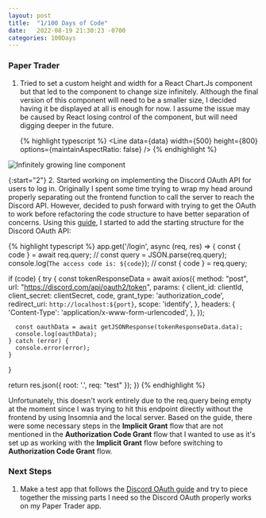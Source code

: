 ```yaml
---
layout: post
title:  "1/100 Days of Code"
date:   2022-08-19 21:30:23 -0700
categories: 100Days
---
```


### Paper Trader

1. Tried to set a custom height and width for a React Chart.Js component but that led to the component to change size infinitely. Although the final version of this component will need to be a smaller size, I decided having it be displayed at all is enough for now. I assume the issue may be caused by React losing control of the component, but will need digging deeper in the future.

    {% highlight typescript %}
    <Line
    data={data}
    width={500}
    height={800}
    options={maintainAspectRatio: false}
    />
    {% endhighlight %}

![Infinitely growing line component](../../../../images/20220819chartjs.gif)

{:start="2"}
2. Started working on implementing the Discord OAuth API for users to log in. Originally I spent some time trying to wrap my head around properly separating out the frontend function to call the server to reach the Discord API. However, decided to push forward with trying to get the OAuth to work before refactoring the code structure to have better separation of concerns. Using this [guide](https://discordjs.guide/oauth2/#a-quick-example), I started to add the starting structure for the Discord OAuth API:

 {% highlight typescript %}
app.get('/login', async (req, res) => {
  const { code } = await req.query;
  // const query = JSON.parse(req.query);
  console.log(`The access code is: ${code}`);
  // const { code } = req.query;

  if (code) {
    try {
      const tokenResponseData = await axios({
        method: "post",
        url: "https://discord.com/api/oauth2/token",
        params: {
          client_id: clientId,
          client_secret: clientSecret,
          code,
          grant_type: 'authorization_code',
          redirect_uri: `http://localhost:${port}`,
          scope: 'identify',
        },
        headers: {
          'Content-Type': 'application/x-www-form-urlencoded',
        },
      });

      const oauthData = await getJSONResponse(tokenResponseData.data);
      console.log(oauthData);
    } catch (error) {
      console.error(error);
    }
  }

  return res.json({ root: '.', req: "test" });
})
 {% endhighlight %}

Unfortunately, this doesn't work entirely due to the req.query being empty at the moment since I was trying to hit this endpoint directly without the frontend by using Insomnia and the local server. Based on the guide, there were some necessary steps in the **Implicit Grant** flow that are not mentioned in the **Authorization Code Grant** flow that I wanted to use as it's set up as working with the **Implicit Grant** flow before switching to **Authorization Code Grant** flow.

### Next Steps

1. Make a test app that follows the [Discord OAuth guide](https://discordjs.guide/oauth2/#a-quick-example) and try to piece together the missing parts I need so the Discord OAuth properly works on my Paper Trader app.